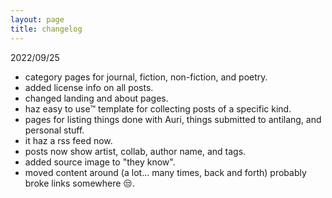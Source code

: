 ```yaml
---
layout: page
title: changelog
---
```


2022/09/25
* category pages for journal, fiction, non-fiction, and poetry.
* added license info on all posts.
* changed landing and about pages.
* haz easy to use™️ template for collecting posts of a specific kind.
* pages for listing things done with Auri, things submitted to antilang, and personal stuff.
* it haz a rss feed now.
* posts now show artist, collab, author name, and tags.
* added source image to "they know".
* moved content around (a lot... many times, back and forth) probably broke links somewhere 😒.
